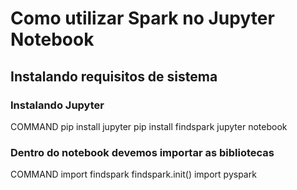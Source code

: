 # Como utilizar Spark no Jupyter Notebook
## Instalando requisitos de sistema
### Instalando Jupyter

COMMAND
pip install jupyter
pip install findspark
jupyter notebook

### Dentro do notebook devemos importar as bibliotecas

COMMAND
import findspark
findspark.init()
import pyspark
